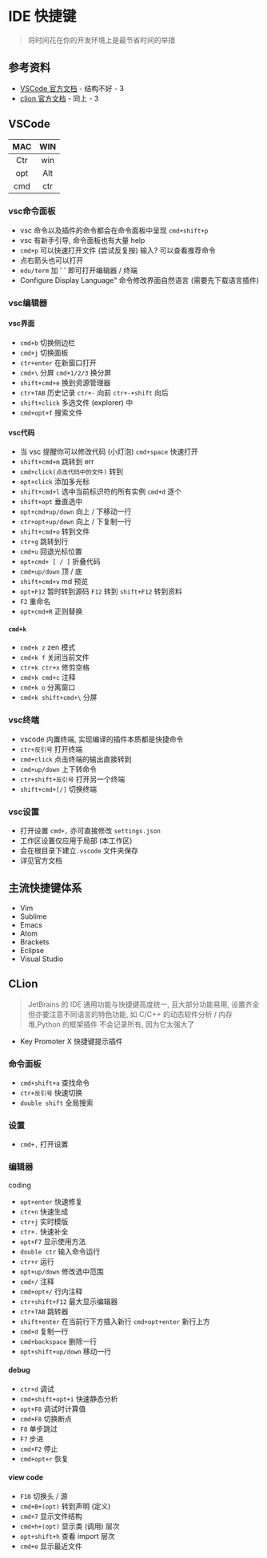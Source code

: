 # IDE 快捷键

> 将时间花在你的开发环境上是最节省时间的举措

## 参考资料

* [VSCode 官方文档](https://code.visualstudio.com/Docs) - 结构不好 - 3
* [clion 官方文档](https://www.jetbrains.com/help/clion/installation-guide.html) - 同上 - 3

## VSCode

| MAC | WIN |
| :-: | :-: |
| Ctr | win |
| opt | Alt |
| cmd | ctr |

### vsc命令面板

* vsc 命令以及插件的命令都会在命令面板中呈现 `cmd+shift+p`
* vsc 有新手引导, 命令面板也有大量 help
* `cmd+p` 可以快速打开文件 (尝试反复按) 输入? 可以查看推荐命令
* 点右箭头也可以打开
* `edu/term` 加 ' ' 即可打开编辑器 / 终端
* Configure Display Language" 命令修改界面自然语言 (需要先下载语言插件)

### vsc编辑器

#### vsc界面

* `cmd+b` 切换侧边栏
* `cmd+j` 切换面板
* `ctr+enter` 在新窗口打开
* `cmd+\` 分屏 `cmd+1/2/3` 换分屏
* `shift+cmd+e` 换到资源管理器
* `ctr+TAB` 历史记录 `ctr+-` 向前  `ctr+-+shift` 向后
* `shift+click` 多选文件 (explorer) 中
* `cmd+opt+f` 搜索文件

#### vsc代码

* 当 vsc 提醒你可以修改代码 (小灯泡) `cmd+space` 快速打开
* `shift+cmd+m` 跳转到 err
* `cmd+click(点击代码中的文件)` 转到
* `opt+click` 添加多光标
* `shift+cmd+l` 选中当前标识符的所有实例 `cmd+d` 逐个
* `shift+opt` 垂直选中
* `opt+cmd+up/down` 向上 / 下移动一行
* `ctr+opt+up/down` 向上 / 下复制一行
* `shift+cmd+o` 转到文件
* `ctr+g` 跳转到行
* `cmd+u` 回退光标位置
* `opt+cmd+ [ / ]` 折叠代码
* `cmd+up/down` 顶 / 底
* `shift+cmd+v` md 预览
* `opt+F12` 暂时转到源码 `F12` 转到 `shift+F12` 转到资料
* `F2` 重命名
* `opt+cmd+R` 正则替换

#### `cmd+k`

* `cmd+k z` zen 模式
* `cmd+k f` 关闭当前文件
* `ctr+k ctr+x` 修剪空格
* `cmd+k cmd+c` 注释
* `cmd+k o` 分离窗口
* `cmd+k shift+cmd+\` 分屏

### vsc终端

* vscode 内置终端, 实现编译的插件本质都是快捷命令
* `ctr+反引号` 打开终端
* `cmd+click` 点击终端的输出直接转到
* `cmd+up/down` 上下转命令
* `ctr+shift+反引号` 打开另一个终端
* `shift+cmd+[/]` 切换终端

### vsc设置

* 打开设置 `cmd+,` 亦可直接修改 `settings.json`
* 工作区设置仅应用于局部 (本工作区)
* 会在根目录下建立`.vscode` 文件夹保存
* 详见官方文档

## 主流快捷键体系

* Vim
* Sublime
* Emacs
* Atom
* Brackets
* Eclipse
* Visual Studio

## CLion

> JetBrains 的 IDE 通用功能与快捷键高度统一, 且大部分功能易用, 设置齐全
> 但亦要注意不同语言的特色功能, 如 C/C++ 的动态软件分析 / 内存堆,Python 的框架插件
> 不会记录所有, 因为它太强大了

* Key Promoter X 快捷键提示插件

### 命令面板

* `cmd+shift+a` 查找命令
* `ctr+反引号` 快速切换
* `double shift` 全局搜索

### 设置

* `cmd+,` 打开设置

### 编辑器

coding

* `opt+enter` 快速修复
* `ctr+n` 快速生成
* `ctr+j` 实时模版
* `ctr+.` 快速补全
* `opt+F7` 显示使用方法
* `double ctr` 输入命令运行
* `ctr+r` 运行
* `opt+up/down` 修改选中范围
* `cmd+/` 注释
* `cmd+opt+/` 行内注释
* `ctr+shift+F12` 最大显示编辑器
* `ctr+TAB` 跳转器
* `shift+enter` 在当前行下方插入新行 `cmd+opt+enter` 新行上方
* `cmd+d` 复制一行
* `cmd+backspace` 删除一行
* `opt+shift+up/down` 移动一行

#### debug

* `ctr+d` 调试
* `cmd+shift+opt+i` 快速静态分析
* `opt+F8` 调试时计算值
* `cmd+F8` 切换断点
* `F8` 单步跳过
* `F7` 步进
* `cmd+F2` 停止
* `cmd+opt+r` 恢复

#### view code

* `F10` 切换头 / 源
* `cmd+B+(opt)` 转到声明 (定义)
* `cmd+7` 显示文件结构
* `cmd+h+(opt)` 显示类 (调用) 层次
* `opt+shift+h` 查看 import 层次
* `cmd+e` 显示最近文件
